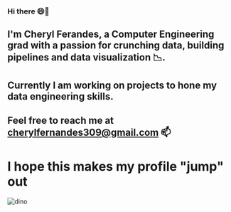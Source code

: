 ### Hi there 😄👋
## I'm <b>Cheryl Ferandes</b>, a <b>Computer Engineering</b> grad with a passion for <b>crunching data</b>, <b>building pipelines</b> and <b>data visualization 📉</b>.
## Currently I am working on projects to hone my data engineering skills.
## Feel free to reach me at cherylfernandes309@gmail.com 📫

# I hope this makes my profile "jump" out

![dino](https://github.com/fernandes-cheryl/fernandes-cheryl/assets/100081376/beacd503-6e9c-4ca1-ab1e-65ff154d064a)


